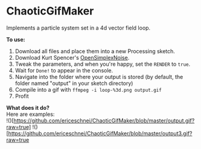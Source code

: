 # ChaoticGifMaker
Implements a particle system set in a 4d vector field loop.

**To use:**  
  1. Download all files and place them into a new Processing sketch.
  2. Download Kurt Spencer's [OpenSimplexNoise](https://gist.github.com/KdotJPG/b1270127455a94ac5d19).
  3. Tweak the parameters, and when you're happy, set the `RENDER` to `true`.
  4. Wait for `Done!` to appear in the console.
  5. Navigate into the folder where your output is stored (by default, the folder named "output" in your sketch directory)
  6. Compile into a gif with `ffmpeg -i loop-%3d.png output.gif`
  7. Profit

**What does it do?**  
Here are examples:  
!()[https://github.com/ericeschnei/ChaoticGifMaker/blob/master/output.gif?raw=true]
!()[https://github.com/ericeschnei/ChaoticGifMaker/blob/master/output3.gif?raw=true
